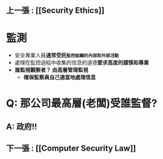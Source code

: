 ## 上一張 : [[Security Ethics]]
# 監測

- 安全專業人員**通常受託`監控組織的內部和外部活動`**
- 處理在監控過程中收集的信息的道德**要求高度的謹慎和專業**
- **誰監視觀察者？  由高層管理監視**
	- **確保監察員自己適當地處理信息**

# Q: 那公司最高層(老闆)受誰監督?
## A: 政府!!



## 下一張 : [[Computer Security Law]]